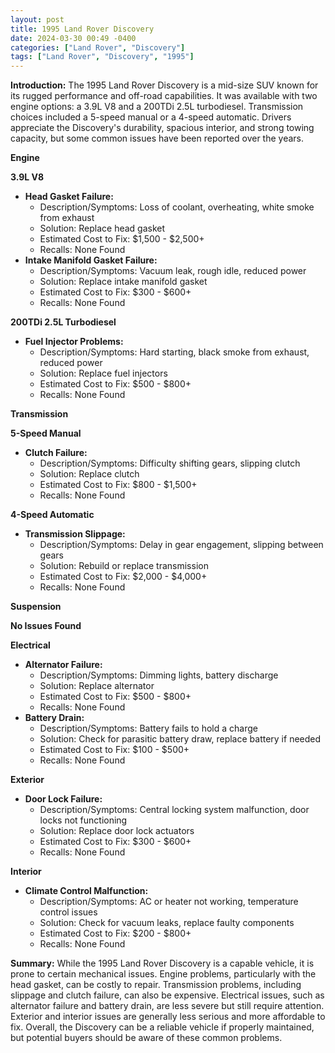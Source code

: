 ```yaml
---
layout: post
title: 1995 Land Rover Discovery
date: 2024-03-30 00:49 -0400
categories: ["Land Rover", "Discovery"]
tags: ["Land Rover", "Discovery", "1995"]
---
```

**Introduction:**
The 1995 Land Rover Discovery is a mid-size SUV known for its rugged performance and off-road capabilities. It was available with two engine options: a 3.9L V8 and a 200TDi 2.5L turbodiesel. Transmission choices included a 5-speed manual or a 4-speed automatic. Drivers appreciate the Discovery's durability, spacious interior, and strong towing capacity, but some common issues have been reported over the years.

**Engine**

**3.9L V8**
- **Head Gasket Failure:**
    - Description/Symptoms: Loss of coolant, overheating, white smoke from exhaust
    - Solution: Replace head gasket
    - Estimated Cost to Fix: $1,500 - $2,500+
    - Recalls: None Found
- **Intake Manifold Gasket Failure:**
    - Description/Symptoms: Vacuum leak, rough idle, reduced power
    - Solution: Replace intake manifold gasket
    - Estimated Cost to Fix: $300 - $600+
    - Recalls: None Found

**200TDi 2.5L Turbodiesel**
- **Fuel Injector Problems:**
    - Description/Symptoms: Hard starting, black smoke from exhaust, reduced power
    - Solution: Replace fuel injectors
    - Estimated Cost to Fix: $500 - $800+
    - Recalls: None Found

**Transmission**

**5-Speed Manual**
- **Clutch Failure:**
    - Description/Symptoms: Difficulty shifting gears, slipping clutch
    - Solution: Replace clutch
    - Estimated Cost to Fix: $800 - $1,500+
    - Recalls: None Found

**4-Speed Automatic**
- **Transmission Slippage:**
    - Description/Symptoms: Delay in gear engagement, slipping between gears
    - Solution: Rebuild or replace transmission
    - Estimated Cost to Fix: $2,000 - $4,000+
    - Recalls: None Found

**Suspension**

**No Issues Found**

**Electrical**

- **Alternator Failure:**
    - Description/Symptoms: Dimming lights, battery discharge
    - Solution: Replace alternator
    - Estimated Cost to Fix: $500 - $800+
    - Recalls: None Found
- **Battery Drain:**
    - Description/Symptoms: Battery fails to hold a charge
    - Solution: Check for parasitic battery draw, replace battery if needed
    - Estimated Cost to Fix: $100 - $500+
    - Recalls: None Found

**Exterior**

- **Door Lock Failure:**
    - Description/Symptoms: Central locking system malfunction, door locks not functioning
    - Solution: Replace door lock actuators
    - Estimated Cost to Fix: $300 - $600+
    - Recalls: None Found

**Interior**

- **Climate Control Malfunction:**
    - Description/Symptoms: AC or heater not working, temperature control issues
    - Solution: Check for vacuum leaks, replace faulty components
    - Estimated Cost to Fix: $200 - $800+
    - Recalls: None Found

**Summary:**
While the 1995 Land Rover Discovery is a capable vehicle, it is prone to certain mechanical issues. Engine problems, particularly with the head gasket, can be costly to repair. Transmission problems, including slippage and clutch failure, can also be expensive. Electrical issues, such as alternator failure and battery drain, are less severe but still require attention. Exterior and interior issues are generally less serious and more affordable to fix. Overall, the Discovery can be a reliable vehicle if properly maintained, but potential buyers should be aware of these common problems.

